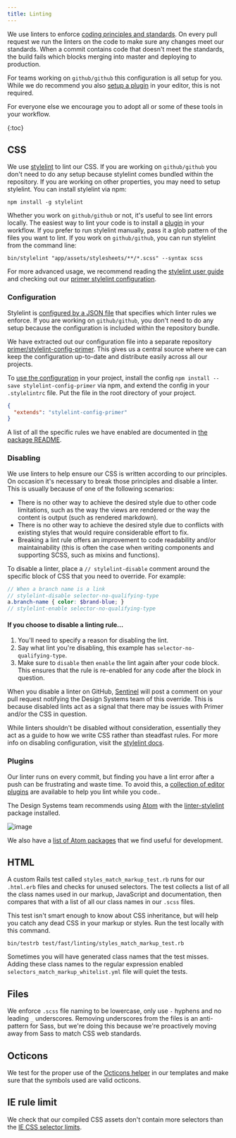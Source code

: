 ```yaml
---
title: Linting
---
```


We use linters to enforce [coding principles and standards](/css/principles). On every pull request we run the linters on the code to make sure any changes meet our standards. When a commit contains code that doesn't meet the standards, the build fails which blocks merging into master and deploying to production.

For teams working on `github/github` this configuration is all setup for you. While we do recommend you also [setup a plugin](#plugins) in your editor, this is not required.

For everyone else we encourage you to adopt all or some of these tools in your workflow.

{:toc}

## CSS

We use [stylelint](http://stylelint.io/) to lint our CSS. If you are working on `github/github` you don't need to do any setup because stylelint comes bundled within the repository. If you are working on other properties, you may need to setup stylelint. You can install stylelint via npm:

```
npm install -g stylelint
```

Whether you work on `github/github` or not, it's useful to see lint errors locally. The easiest way to lint your code is to install a [plugin](#plugins) in your workflow. If you prefer to run stylelint manually, pass it a glob pattern of the files you want to lint. If you work on `github/github`, you can run stylelint from the command line:

```
bin/stylelint "app/assets/stylesheets/**/*.scss" --syntax scss
```

For more advanced usage, we recommend reading the [stylelint user guide](http://stylelint.io/user-guide/) and checking out our [primer stylelint configuration](https://github.com/primer/primer/tree/master/tools/stylelint-config-primer).

### Configuration

Stylelint is [configured by a JSON file](http://stylelint.io/user-guide/configuration/) that specifies which linter rules we enforce. If you are working on `github/github`, you don't need to do any setup because the configuration is included within the repository bundle.

We have extracted out our configuration file into a separate repository [primer/stylelint-config-primer](https://github.com/primer/primer/tree/master/tools/stylelint-config-primer). This gives us a central source where we can keep the configuration up-to-date and distribute easily across all our projects.

To [use the configuration](https://github.com/primer/primer/tree/master/tools/stylelint-config-primer#usage) in your project, install the config `npm install --save stylelint-config-primer` via npm, and extend the config in your `.stylelintrc` file. Put the file in the root directory of your project.

```json
{
  "extends": "stylelint-config-primer"
}
```

A list of all the specific rules we have enabled are documented in [the package README](https://www.npmjs.com/package/stylelint-config-primer#documentation).

### Disabling

We use linters to help ensure our CSS is written according to our principles. On occasion it's necessary to break those principles and disable a linter. This is usually because of one of the following scenarios:

- There is no other way to achieve the desired style due to other code limitations, such as the way the views are rendered or the way the content is output (such as rendered markdown).
- There is no other way to achieve the desired style due to conflicts with existing styles that would require considerable effort to fix.
- Breaking a lint rule offers an improvement to code readability and/or maintainability (this is often the case when writing components and supporting SCSS, such as mixins and functions).

To disable a linter, place a `// stylelint-disable` comment around the specific block of CSS that you need to override. For example:

```scss
// When a branch name is a link
// stylelint-disable selector-no-qualifying-type
a.branch-name { color: $brand-blue; }
// stylelint-enable selector-no-qualifying-type
```

#### If you choose to disable a linting rule...

1. You'll need to specify a reason for disabling the lint.
2. Say what lint you're disabling, this example has `selector-no-qualifying-type`.
3. Make sure to `disable` then `enable` the lint again after your code block. This ensures that the rule is re-enabled for any code after the block in question.

When you disable a linter on GitHub, [Sentinel](https://github.com/github/sentinel) will post a comment on your pull request notifying the Design Systems team of this override. This is because disabled lints act as a signal that there may be issues with Primer and/or the CSS in question.

While linters shouldn't be disabled without consideration, essentially they act as a guide to how we write CSS rather than steadfast rules. For more info on disabling configuration, visit the [stylelint docs](http://stylelint.io/user-guide/configuration/#turning-rules-off-from-within-your-css).

### Plugins

Our linter runs on every commit, but finding you have a lint error after a push can be frustrating and waste time. To avoid this, a [collection of editor plugins](http://stylelint.io/user-guide/complementary-tools/) are available to help you lint while you code..

The Design Systems team recommends using [Atom](https://atom.io/) with the  [linter-stylelint](https://github.com/AtomLinter/linter-stylelint) package installed.

![image](https://cloud.githubusercontent.com/assets/54012/21456489/6a10b370-c8f6-11e6-9199-bb3709e79794.png)

We also have a [list of Atom packages](/css/tools/atom-packages) that we find useful for development.

## HTML

A custom Rails test called `styles_match_markup_test.rb` runs for our `.html.erb` files and checks for unused selectors. The test collects a list of all the class names used in our markup, JavaScript and documentation, then compares that with a list of all our class names in our `.scss` files.

This test isn't smart enough to know about CSS inheritance, but will help you catch any dead CSS in your markup or styles. Run the test locally with this command.

```
bin/testrb test/fast/linting/styles_match_markup_test.rb
```

Sometimes you will have generated class names that the test misses. Adding these class names to the regular expression enabled `selectors_match_markup_whitelist.yml` file will quiet the tests.

## Files

We enforce `.scss` file naming to be lowercase, only use `-` hyphens and no leading `_` underscores. Removing underscores from the files is an anti-pattern for Sass, but we're doing this because we're proactively moving away from Sass to match CSS web standards.

## Octicons

We test for the proper use of the [Octicons helper](https://github.com/primer/octicons/tree/master/lib/octicons_helper#readme) in our templates and make sure that the symbols used are valid octicons.

## IE rule limit

We check that our compiled CSS assets don't contain more selectors than the [IE CSS selector limits](https://blogs.msdn.microsoft.com/ieinternals/2011/05/14/stylesheet-limits-in-internet-explorer/).
